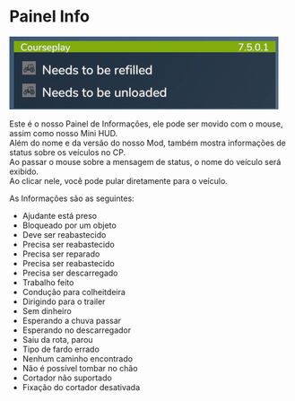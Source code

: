 # Painel Info
![Image](../assets/images/infopanel_0_0_480_130.png)
  
Este é o nosso Painel de Informações, ele pode ser movido com o mouse, assim como nosso Mini HUD.  
Além do nome e da versão do nosso Mod, também mostra informações de status sobre os veículos no CP.  
Ao passar o mouse sobre a mensagem de status, o nome do veículo será exibido.  
Ao clicar nele, você pode pular diretamente para o veículo.  

  
As Informações são as seguintes:  
- Ajudante está preso  
- Bloqueado por um objeto  
- Deve ser reabastecido  
- Precisa ser reabastecido  
- Precisa ser reparado  
- Precisa ser reabastecido  
- Precisa ser descarregado  
- Trabalho feito  
- Condução para colheitdeira  
- Dirigindo para o trailer  
- Sem dinheiro  
- Esperando a chuva passar  
- Esperando no descarregador  
- Saiu da rota, parou  
- Tipo de fardo errado  
- Nenhum caminho encontrado  
- Não é possível tombar no chão  
- Cortador não suportado  
- Fixação do cortador desativada  
